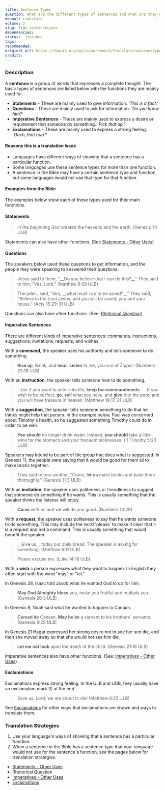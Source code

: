 ```yaml
---
title: Sentence Types
question: What are the different types of sentences and what are they used for?
manual: translate
volume: 2
slug: figs_sentencetypes
dependencies:  
status:  finished
tags: 
recommended: 
original_url: https://door43.org/en/ta/workbench/translate/sentencetypes
credits: 
---
```


### Description 

A **sentence** is a group of words that expresses a complete thought. The basic types of sentences are listed below with the functions they are mainly used for.

  * **Statements**  - These are mainly used to give information. '_This is a fact._'
  * **Questions**  - These are mainly used to ask for information. '_Do you know him?_'
  * **Imperative Sentences**  - These are mainly used to express a desire or requirement that someone do something. '_Pick that up._'
  * **Exclamations**  - These are mainly used to express a strong feeling. '_Ouch, that hurt!_'


#### Reasons this is a translation Issue

  * Languages have different ways of showing that a sentence has a particular function. 
  * Some languages use these sentence types for more than one function. 
  * A sentence in the Bible may have a certain sentence type and function, but some languages would not use that type for that function.

####  Examples from the Bible

The examples below show each of these types used for their main functions.

####  Statements

>In the beginning God created the heavens and the earth. (Genesis 1:1 ULB)

Statements can also have other functions. (See [Statements - Other Uses](https://git.door43.org/Door43/en-ta-translate-vol2/src/master/content/figs_declarative.md))

####  Questions 
The speakers below used these questions to get information, and the people they were speaking to answered their questions.

<blockquote>Jesus said to them, "__Do you believe that I can do this?__" They said to him, "Yes, Lord." (Matthew 9:28 ULB) </blockquote>
  
<blockquote>The jailer...said, "Sirs, __what must I do to be saved?__" They said, "Believe in the Lord Jesus, and you will be saved, you and your house." (Acts 16:29-31 ULB)</blockquote>

Questions can also have other functions. (See: [Rhetorical Question](https://git.door43.org/Door43/en-ta-translate-vol1/src/master/content/figs_rquestion.md))

#### Imperative Sentences

There are different kinds of imperative sentences: commands, instructions, suggestions, invitations, requests, and wishes.

With a **command**, the speaker uses his authority and tells someone to do something.
>__Rise up__, Balak, and __hear__. __Listen__ to me, you son of Zippor. (Numbers 23:18 ULB)

With an **instruction**, the speaker tells someone how to do something. 
>...but if you want to enter into life, __keep the **commandments**__. ... If you wish to be perfect, __go__, __sell__ what you have, and __give__ it to the poor, and you will have treasure in heaven. (Matthew 19:17, 21 ULB)

With a **suggestion**, the speaker tells someone something to do that he thinks might help that person. In the example below, Paul was concerned about Timothy's health, so he suggested something Timothy could do in order to be well.

>__You should__ no longer drink water. Instead, __you should__ take a little wine for the stomach and your frequent sicknesses. ( 1 Timothy 5:23 ULB)

Speakers may intend to be part of the group that does what is suggested. In Genesis 11, the people were saying that it would be good for them all to make bricks together.   
>They said to one another, "Come, __let us__ make bricks and bake them thoroughly." (Genesis 11:3 ULB)  

With an **invitation**, the speaker uses politeness or friendliness to suggest that someone do something if he wants. This is usually something that the speaker thinks the listener will enjoy.
>__Come__ with us and we will do you good. (Numbers 10:29)

With a **request**, the speaker uses politeness to say that he wants someone to do something. This may include the word 'please' to make it clear that it is a request and not a command. This is usually something that would benefit the speaker.
<blockquote>__Give us__ today our daily bread. The speaker is asking for something. (Matthew 6:11 ULB)  </blockquote>

<blockquote>Please excuse me. (Luke 14:18 ULB)</blockquote>

With a **wish** a person expresses what they want to happen. In English they often start with the word "may" or "let."

In Genesis 28, Isaac told Jacob what he wanted God to do for him.   
>__May God Almighty bless__ you, make you fruitful and multiply you. (Genesis 28:3 ULB)    
    
In Genesis 9, Noah said what he wanted to happen to Canaan.   
>__Cursed be__ Canaan. __May he be__ a servant to his brothers' servants. (Genesis 9:25 ULB)   
   
In Genesis 21 Hagar expressed her strong desire not to see her son die, and then she moved away so that she would not see him die.   
>__Let me not look__ upon the death of the child. (Genesis 21:16 ULB)   

Imperative sentences also have other functions. (See: [Imperatives - Other Uses](https://git.door43.org/Door43/en-ta-translate-vol2/src/master/content/figs_imperative.md))

#### Exclamations

Exclamations express strong feeling. In the ULB and UDB, they usually have an exclamation mark (!) at the end. 
>Save us, Lord; we are about to die! (Matthew 8:25 ULB)

See [Exclamations](https://git.door43.org/Door43/en-ta-translate-vol2/src/master/content/figs_exclamations.md) for other ways that exclamations are shown and ways to translate them.

### Translation Strategies 

1. Use your language's ways of showing that a sentence has a particular function.
1. When a sentence in the Bible has a sentence type that your language would not use for the sentence's function, see the pages below for translation strategies.
 

  * [Statements - Other Uses](https://git.door43.org/Door43/en-ta-translate-vol2/src/master/content/figs_declarative.md) 
  * [Rhetorical Question](https://git.door43.org/Door43/en-ta-translate-vol1/src/master/content/figs_rquestion.md) 
  * [Imperatives - Other Uses](https://git.door43.org/Door43/en-ta-translate-vol2/src/master/content/figs_imperative.md)
  * [Exclamations](https://git.door43.org/Door43/en-ta-translate-vol2/src/master/content/figs_exclamations.md)
